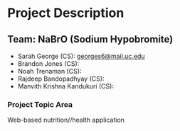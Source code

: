 # Project Description

## Team: NaBrO (Sodium Hypobromite)
- Sarah George (CS): georges6@mail.uc.edu
- Brandon Jones (CS): 
- Noah Trenaman (CS): 
- Rajdeep Bandopadhyay (CS):
- Manvith Krishna Kandukuri (CS): 

### Project Topic Area
Web-based nutrition//health application

